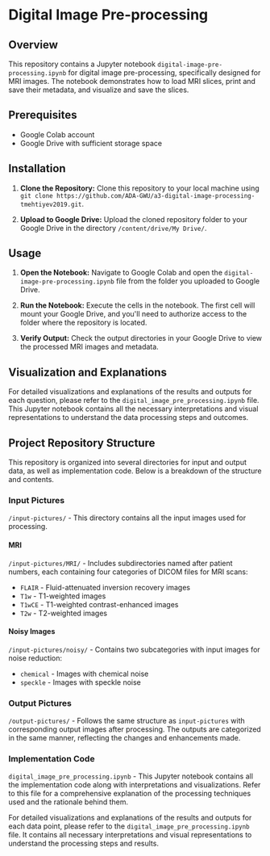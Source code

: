# Digital Image Pre-processing

## Overview
This repository contains a Jupyter notebook `digital-image-pre-processing.ipynb` for digital image pre-processing, specifically designed for MRI images. The notebook demonstrates how to load MRI slices, print and save their metadata, and visualize and save the slices.

## Prerequisites
- Google Colab account
- Google Drive with sufficient storage space

## Installation

1. **Clone the Repository:**
   Clone this repository to your local machine using `git clone https://github.com/ADA-GWU/a3-digital-image-processing-tmehtiyev2019.git`.
   
2. **Upload to Google Drive:**
   Upload the cloned repository folder to your Google Drive in the directory `/content/drive/My Drive/`.

## Usage

1. **Open the Notebook:**
   Navigate to Google Colab and open the `digital-image-pre-processing.ipynb` file from the folder you uploaded to Google Drive.

2. **Run the Notebook:**
   Execute the cells in the notebook. The first cell will mount your Google Drive, and you'll need to authorize access to the folder where the repository is located.

3. **Verify Output:**
   Check the output directories in your Google Drive to view the processed MRI images and metadata.
   
## Visualization and Explanations

For detailed visualizations and explanations of the results and outputs for each question, please refer to the `digital_image_pre_processing.ipynb` file. This Jupyter notebook contains all the necessary interpretations and visual representations to understand the data processing steps and outcomes.

## Project Repository Structure

This repository is organized into several directories for input and output data, as well as implementation code. Below is a breakdown of the structure and contents.

### Input Pictures

`/input-pictures/` - This directory contains all the input images used for processing.

#### MRI

`/input-pictures/MRI/` - Includes subdirectories named after patient numbers, each containing four categories of DICOM files for MRI scans:
- `FLAIR` - Fluid-attenuated inversion recovery images
- `T1w` - T1-weighted images
- `T1wCE` - T1-weighted contrast-enhanced images
- `T2w` - T2-weighted images

#### Noisy Images

`/input-pictures/noisy/` - Contains two subcategories with input images for noise reduction:
- `chemical` - Images with chemical noise
- `speckle` - Images with speckle noise

### Output Pictures

`/output-pictures/` - Follows the same structure as `input-pictures` with corresponding output images after processing. The outputs are categorized in the same manner, reflecting the changes and enhancements made.

### Implementation Code

`digital_image_pre_processing.ipynb` - This Jupyter notebook contains all the implementation code along with interpretations and visualizations. Refer to this file for a comprehensive explanation of the processing techniques used and the rationale behind them.

For detailed visualizations and explanations of the results and outputs for each data point, please refer to the `digital_image_pre_processing.ipynb` file. It contains all necessary interpretations and visual representations to understand the processing steps and results.



